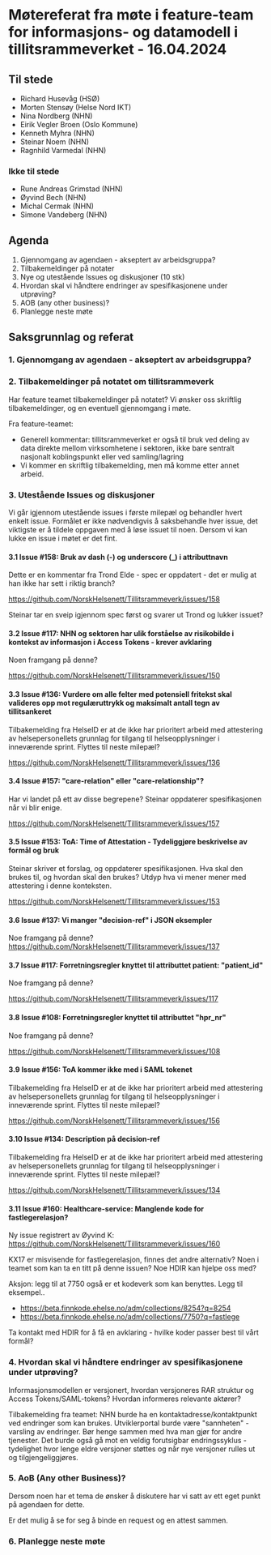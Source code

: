 # Møtereferat fra møte i feature-team for informasjons- og datamodell i tillitsrammeverket - 16.04.2024

## Til stede

- Richard Husevåg (HSØ)
- Morten Stensøy (Helse Nord IKT)
- Nina Nordberg (NHN)
- Eirik Vegler Broen (Oslo Kommune)
- Kenneth Myhra (NHN)
- Steinar Noem (NHN)
- Ragnhild Varmedal (NHN)

### Ikke til stede

- Rune Andreas Grimstad (NHN)
- Øyvind Bech (NHN)
- Michal Cermak (NHN)
- Simone Vandeberg (NHN)

## Agenda

1. Gjennomgang av agendaen - akseptert av arbeidsgruppa?
2. Tilbakemeldinger på notater
3. Nye og utestående Issues og diskusjoner (10 stk)
4. Hvordan skal vi håndtere endringer av spesifikasjonene under utprøving?
5. AOB (any other business)?
6. Planlegge neste møte

## Saksgrunnlag og referat

### 1. Gjennomgang av agendaen - akseptert av arbeidsgruppa?

### 2. Tilbakemeldinger på notatet om tillitsrammeverk

Har feature teamet tilbakemeldinger på notatet?
Vi ønsker oss skriftlig tilbakemeldinger, og en eventuell gjennomgang i møte.

Fra feature-teamet:

- Generell kommentar: tillitsrammeverket er også til bruk ved deling av data direkte mellom virksomhetene i sektoren, ikke bare sentralt nasjonalt koblingspunkt eller ved samling/lagring
- Vi kommer en skriftlig tilbakemelding, men må komme etter annet arbeid.

### 3. Utestående Issues og diskusjoner

Vi går igjennom utestående issues i første milepæl og behandler hvert enkelt issue.
Formålet er ikke nødvendigvis å saksbehandle hver issue, det viktigste er å tildele oppgaven med å løse issuet til noen. Dersom vi kan lukke en issue i møtet er det fint.

#### 3.1 Issue #158: Bruk av dash (-) og underscore (_) i attributtnavn

Dette er en kommentar fra Trond Elde - spec er oppdatert - det er mulig at han ikke har sett i riktig branch?

https://github.com/NorskHelsenett/Tillitsrammeverk/issues/158

Steinar tar en sveip igjennom spec først og svarer ut Trond og lukker issuet?

#### 3.2 Issue #117: NHN og sektoren har ulik forståelse av risikobilde i kontekst av informasjon i Access Tokens - krever avklaring

Noen framgang på denne?

https://github.com/NorskHelsenett/Tillitsrammeverk/issues/150

#### 3.3 Issue #136: Vurdere om alle felter med potensiell fritekst skal valideres opp mot regulæruttrykk og maksimalt antall tegn av tillitsankeret

Tilbakemelding fra HelseID er at de ikke har prioritert arbeid med attestering av helsepersonellets grunnlag for tilgang til helseopplysninger i inneværende sprint. Flyttes til neste milepæl?

https://github.com/NorskHelsenett/Tillitsrammeverk/issues/136

#### 3.4 Issue #157: "care-relation" eller "care-relationship"?

Har vi landet på ett av disse begrepene?
Steinar oppdaterer spesifikasjonen når vi blir enige.

https://github.com/NorskHelsenett/Tillitsrammeverk/issues/157

#### 3.5 Issue #153: ToA: Time of Attestation - Tydeliggjøre beskrivelse av formål og bruk

Steinar skriver et forslag, og oppdaterer spesifikasjonen.
Hva skal den brukes til, og hvordan skal den brukes?
Utdyp hva vi mener mener med attestering i denne konteksten.

https://github.com/NorskHelsenett/Tillitsrammeverk/issues/153

#### 3.6 Issue #137: Vi manger "decision-ref" i JSON eksempler

Noe framgang på denne?
https://github.com/NorskHelsenett/Tillitsrammeverk/issues/137

#### 3.7 Issue #117: Forretningsregler knyttet til attributtet patient: "patient_id"

Noe framgang på denne?

https://github.com/NorskHelsenett/Tillitsrammeverk/issues/117

#### 3.8 Issue #108: Forretningsregler knyttet til attributtet "hpr_nr"

Noe framgang på denne?

https://github.com/NorskHelsenett/Tillitsrammeverk/issues/108

#### 3.9 Issue #156: ToA kommer ikke med i SAML tokenet

Tilbakemelding fra HelseID er at de ikke har prioritert arbeid med attestering av helsepersonellets grunnlag for tilgang til helseopplysninger i inneværende sprint. Flyttes til neste milepæl?

https://github.com/NorskHelsenett/Tillitsrammeverk/issues/156

#### 3.10 Issue #134: Description på decision-ref

Tilbakemelding fra HelseID er at de ikke har prioritert arbeid med attestering av helsepersonellets grunnlag for tilgang til helseopplysninger i inneværende sprint. Flyttes til neste milepæl?

https://github.com/NorskHelsenett/Tillitsrammeverk/issues/134

#### 3.11 Issue #160: Healthcare-service: Manglende kode for fastlegerelasjon?

Ny issue registrert av Øyvind K:
https://github.com/NorskHelsenett/Tillitsrammeverk/issues/160

KX17 er misvisende for fastlegerelasjon, finnes det andre alternativ?
Noen i teamet som kan ta en titt på denne issuen? Noe HDIR kan hjelpe oss med?

Aksjon: legg til at 7750 også er et kodeverk som kan benyttes. Legg til eksempel..

* https://beta.finnkode.ehelse.no/adm/collections/8254?q=8254
* https://beta.finnkode.ehelse.no/adm/collections/7750?q=fastlege

Ta kontakt med HDIR for å få en avklaring - hvilke koder passer best til vårt formål?

### 4. Hvordan skal vi håndtere endringer av spesifikasjonene under utprøving?

Informasjonsmodellen er versjonert, hvordan versjoneres RAR struktur og Access Tokens/SAML-tokens?
Hvordan informeres relevante aktører?

Tilbakemelding fra teamet: NHN burde ha en kontaktadresse/kontaktpunkt ved endringer som kan brukes. Utviklerportal burde være "sannheten" - varsling av endringer. Bør henge sammen med hva man gjør for andre tjenester.
Det burde også gå mot en veldig forutsigbar endringssyklus - tydelighet hvor lenge eldre versjoner støttes og når nye versjoner rulles ut og tilgjengeliggjøres.

### 5. AoB (Any other Business)?

Dersom noen har et tema de ønsker å diskutere har vi satt av ett eget punkt på agendaen for dette.

Er det mulig å se for seg å binde en request og en attest sammen.

### 6. Planlegge neste møte
